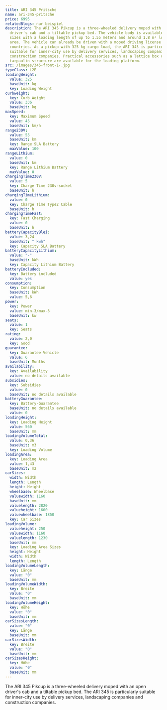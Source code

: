 ```yaml
---
title: ARI 345 Pritsche
name: ari-345-pritsche
price: 6995
relatedBlogs: nur beispiel
description: The ARI 345 Pikcup is a three-wheeled delivery moped with an open
  driver's cab and a tiltable pickup bed. The vehicle body is available in three
  sizes with a loading length of up to 1.55 meters and around 1.8 m² loading
  area. The vehicle can already be driven with a moped driving license in many
  countries. As a pickup with 325 kg cargo load, the ARI 345 is particularly
  suitable for inner-city use by delivery services, landscaping companies and
  construction companies. Practical accessories such as a lattice box or a
  tarpaulin structure are available for the loading platform.
src: /images/345-front-1-.jpg
typeClass: L2E
loadingWeight:
  value: 325
  baseUnit: kg
  key: Loading Weight
curbweight:
  key: Curb Weight
  value: 336
  baseUnit: kg
maxSpeed:
  key: Maximum Speed
  value: 45
  baseUnit: km/h
range230V:
  value: 55
  baseUnit: km
  key: Range SLA Battery
  maxValue: 100
rangeLithium:
  value: 0
  baseUnit: km
  key: Range Lithium Battery
  maxValue: 0
chargingTime230V:
  value: 5
  key: Charge Time 230v-socket
  baseUnit: h
chargingTimeLithium:
  value: 0
  key: Charge Time Type2 Cable
  baseUnit: h
chargingTimeFast:
  key: Fast Charging
  value: 0
  baseUnit: h
batteryCapacityBlei:
  value: 3,24
  baseUnit: " kwh"
  key: Capacity SLA Battery
batteryCapacityLithium:
  value: "-"
  baseUnit: kWh
  key: Capacity Lithium Battery
batteryIncluded:
  key: Battery included
  value: yes
consumption:
  key: Consumption
  baseUnit: kWh
  value: 5,6
power:
  key: Power
  value: min-3/max-3
  baseUnit: kw
seats:
  value: 1
  key: Seats
rating:
  value: 2,0
  key: Good
guarantee:
  key: Guarantee Vehicle
  value: 6
  baseUnit: Months
availability:
  key: Availability
  value: no details available
subsidies:
  key: Subsidies
  value: 0
  baseUnit: no details available
batteryGuarantee:
  key: Battery-Guarantee
  baseUnit: no details available
  value: 0
loadingHeight:
  key: Loading Height
  value: 560
  baseUnit: mm
loadingVolumeTotal:
  value: 0,36
  baseUnit: m3
  key: Loading Volume
loadingArea:
  key: Loading Area
  value: 1,43
  baseUnit: m2
carSizes:
  width: Width
  length: Length
  height: Height
  wheelbase: Wheelbase
  valuewidth: 1160
  baseUnit: mm
  valuelength: 2820
  valueheight: 1600
  valuewheelbase: 1850
  key: Car Sizes
loadingVolume:
  valueheight: 250
  valuewidth: 1160
  valuelength: 1230
  baseUnit: mm
  key: Loading Area Sizes
  height: Height
  width: Width
  length: Length
loadingVolumeLength:
  key: Länge
  value: "0"
  baseUnit: mm
loadingVolumeWidth:
  key: Breite
  value: "0"
  baseUnit: mm
loadingVolumeHeight:
  key: Höhe
  value: "0"
  baseUnit: mm
carSizesLength:
  value: "0"
  key: Länge
  baseUnit: mm
carSizesWidth:
  key: Breite
  value: "0"
  baseUnit: mm
carSizesHeight:
  key: Höhe
  value: "0"
  baseUnit: mm
---
```

The ARI 345 Pikcup is a three-wheeled delivery moped with an open driver's cab and a tiltable pickup bed.  The ARI 345 is particularly suitable for inner-city use by delivery services, landscaping companies and construction companies.